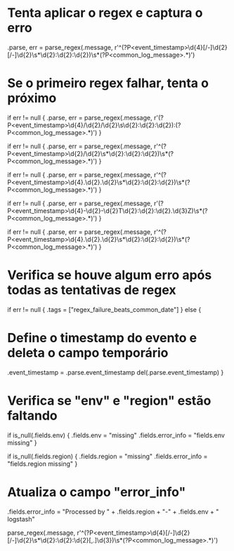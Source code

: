 # Tenta aplicar o regex e captura o erro
.parse, err = parse_regex(.message, r'^(?P<event_timestamp>\d{4}[/-]\d{2}[/-]\d{2}\s*\d{2}:\d{2}:\d{2})\s*(?P<common_log_message>.*)')

# Se o primeiro regex falhar, tenta o próximo
if err != null {
  .parse, err = parse_regex(.message, r'(?P<event_timestamp>\d{4}/\d{2}/\d{2}\s\d{2}:\d{2}:\d{2}):(?P<common_log_message>.*)')
}

if err != null {
  .parse, err = parse_regex(.message, r'^(?P<event_timestamp>\d{2}/\d{2}\s*\d{2}:\d{2}:\d{2})\s*(?P<common_log_message>.*)')
}

if err != null {
  .parse, err = parse_regex(.message, r'^(?P<event_timestamp>\d{4}\.\d{2}\.\d{2}\s*\d{2}:\d{2}:\d{2})\s*(?P<common_log_message>.*)')
}

if err != null {
  .parse, err = parse_regex(.message, r'(?P<event_timestamp>\d{4}-\d{2}-\d{2}T\d{2}:\d{2}:\d{2}\.\d{3}Z)\s*(?P<common_log_message>.*)')
}

if err != null {
  .parse, err = parse_regex(.message, r'^(?P<event_timestamp>\d{4}\.\d{2}\.\d{2}\s*\d{2}:\d{2}:\d{2})\s*(?P<common_log_message>.*)')
}

# Verifica se houve algum erro após todas as tentativas de regex
if err != null {
  .tags = ["regex_failure_beats_common_date"]
} else {
  # Define o timestamp do evento e deleta o campo temporário
  .event_timestamp = .parse.event_timestamp
  del(.parse.event_timestamp)
}

# Verifica se "env" e "region" estão faltando
if is_null(.fields.env) {
  .fields.env = "missing"
  .fields.error_info = "fields.env missing"
}

if is_null(.fields.region) {
  .fields.region = "missing"
  .fields.error_info = "fields.region missing"
}

# Atualiza o campo "error_info"
.fields.error_info = "Processed by " + .fields.region + "-" + .fields.env + " logstash"

parse_regex(.message, r'^(?P<event_timestamp>\d{4}[/-]\d{2}[/-]\d{2}\s*\d{2}:\d{2}:\d{2}[,\.]\d{3})\s*(?P<common_log_message>.*)')

